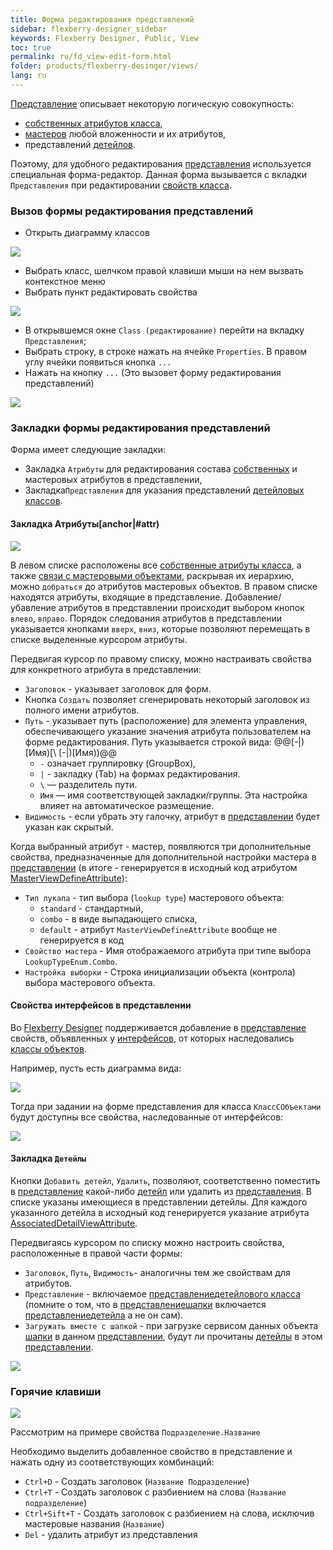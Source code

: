 ```yaml
---
title: Форма редактирования представлений
sidebar: flexberry-designer_sidebar
keywords: Flexberry Designer, Public, View
toc: true
permalink: ru/fd_view-edit-form.html
folder: products/flexberry-desinger/views/
lang: ru
---
```


[Представление](fd_view-definition.html) описывает некоторую логическую совокупность:

* [собственных атрибутов класса](fo_attributes-class-data.html),
* [мастеров](fd_master-association.html) любой вложенности и их атрибутов,
* представлений [детейлов](fo_detail-associations-and-their-properties.html).

Поэтому, для удобного редактирования [представления](fd_view-definition.html) используется специальная форма-редактор. 
Данная форма вызывается с вкладки `Представления` при редактировании [свойств класса](fd_data-classes.html).

### Вызов формы редактирования представлений

* Открыть диаграмму классов

![](/images/pages/products/flexberry-designer/views/form-edit-view1.jpg)

* Выбрать класс, шелчком правой клавиши мыши на нем вызвать контекстное меню
* Выбрать пункт редактировать свойства

![](/images/pages/products/flexberry-designer/views/form-edit-view2.jpg)

* В открывшемся окне `Class (редактирование)` перейти на вкладку `Представления`;
* Выбрать строку, в строке нажать на ячейке `Properties`. В правом углу ячейки появиться кнопка `...`
* Нажать на кнопку `...` (Это вызовет форму редактирования представлений)

![](/images/pages/products/flexberry-designer/views/form-edit-view3.jpg)

### Закладки формы редактирования представлений

Форма имеет следующие закладки: 
* Закладка `Атрибуты` для редактирования состава [собственных](fo_attributes-class-data.html) и мастеровых атрибутов в представлении,
* Закладка`Представления` для указания представлений [детейловых классов](fo_detail-associations-and-their-properties.html).

#### Закладка Атрибуты[anchor|#attr)

![](/images/pages/products/flexberry-designer/views/vieweditor1.jpg)

В левом списке расположены все [собственные атрибуты класса](fo_attributes-class-data.html), а также [связи с мастеровыми объектами](fd_master-association.html), раскрывая их иерархию, можно `добраться` до атрибутов мастеровых объектов. В правом списке находятся атрибуты, входящие в представление. Добавление/убавление атрибутов в представлении происходит выбором кнопок `влево`, `вправо`. Порядок следования атрибутов в представлении указывается кнопками `вверх`, `вниз`, которые позволяют перемещать в списке выделенные курсором атрибуты.

Передвигая курсор по правому списку, можно настраивать свойства для конкретного атрибута в представлении:
* `Заголовок` - указывает заголовок для форм.
* Кнопка `Создать` позволяет сгенерировать некоторый заголовок из полного имени атрибутов.
* `Путь` - указывает путь (расположение) для элемента управления, обеспечивающего указание значения атрибута пользователем на форме редактирования. Путь указывается строкой вида: @@[-|)[Имя)[\ [-|)[Имя))@@
    * `-` означает группировку (GroupBox),
    * `|` - закладку (Tab) на формах редактирования.
    * `\` — разделитель пути.
    * `Имя` — имя соответствующей закладки/группы. Эта настройка влияет на автоматическое размещение.
* `Видимость` - если убрать эту галочку, атрибут в [представлении](fd_view-definition.html) будет указан как скрытый.

Когда выбранный атрибут - мастер, появляются три дополнительные свойства, предназначенные для дополнительной настройки мастера в [представлении](fd_view-definition.html) (в итоге - генерируется в исходный код атрибутом [MasterViewDefineAttribute](fd_view-definition.html)):
* `Тип лукапа` - тип выбора (`lookup type`) мастерового объекта:
    * `standard` - стандартный,
    * `combo` - в виде выпадающего списка,
    * `default` - атрибут `MasterViewDefineAttribute` вообще не генерируется в код
* `Свойство мастера` - Имя отображаемого атрибута при типе выбора `LookupTypeEnum.Combo`.
* `Настройка выборки` - Строка инициализации объекта (контрола) выбора мастерового объекта.

#### Свойства интерфейсов в представлении

Во [Flexberry Designer](fa_flexberry-designer.html) поддерживается добавление в [представление](fd_view-definition.html) свойств, объявленных у [интерфейсов](fd_interfaces.html), от которых наследовались [классы объектов](fd_data-classes.html).

Например, пусть есть диаграмма вида: 

![](/images/pages/products/flexberry-designer/views/interface-inheritance.png)

Тогда при задании на форме представления для класса `КлассСОбъектами` будут доступны все свойства, наследованные от интерфейсов:

![](/images/pages/products/flexberry-designer/views/intInh-properties.png)

#### Закладка `Детейлы`

Кнопки `Добавить детейл`, `Удалить`, позволяют, соответственно поместить в [представление](fd_view-definition.html) какой-либо [детейл](fo_detail-associations-and-their-properties.html) или удалить из [представления](fd_view-definition.html). В списке указаны имеющиеся в представлении детейлы. Для каждого указанного детейла в исходный код генерируется указание атрибута [AssociatedDetailViewAttribute](fd_view-definition.html).

Передвигаясь курсором по списку можно настроить свойства, расположенные в правой части формы: 
* `Заголовок`, `Путь`, `Видимость`- аналогичны тем же свойствам для атрибутов.
* `Представление` - включаемое [представление](fd_view-definition.html)[детейлового класса](fo_detail-associations-and-their-properties.html) (помните о том, что в [представление](fd_view-definition.html)[шапки](fd_key-concepts.html) включается [представление](fd_view-definition.html)[детейла](fo_detail-associations-and-their-properties.html) а не он сам).
* `Загружать вместе с шапкой` - при загрузке сервисом данных объекта [шапки](fd_key-concepts.html) в данном [представлении](fd_view-definition.html), будут ли прочитаны [детейлы](fo_detail-associations-and-their-properties.html) в этом [представлении](fd_view-definition.html).

![](/images/pages/products/flexberry-designer/views/vieweditor2.jpg)

### Горячие клавиши

![](/images/pages/products/flexberry-designer/views/view-edit-from.JPG)

Рассмотрим на примере свойства `Подразделение.Название`

Необходимо выделить добавленное свойство в представление и нажать одну из соответствующих комбинаций:
* `Ctrl+D` - Создать заголовок (`Название Подразделение`)
* `Ctrl+T` - Создать заголовок с разбиением на слова (`Название подразделение`)
* `Ctrl+Sift+T` - Создать заголовок с разбиением на слова, исключив мастеровые названия (`Название`)
* `Del` - удалить атрибут из представления

